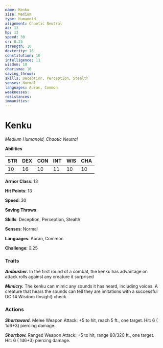 ```yaml
---
name: Kenku
size: Medium
type: Humanoid
alignment: Chaotic Neutral
ac: 13
hp: 13
speed: 30
cr: 0.25
strength: 10
dexterity: 16
constitution: 10
intelligence: 11
wisdom: 10
charisma: 10
saving_throws: 
skills: Deception, Perception, Stealth
senses: Normal
languages: Auran, Common
weaknesses:
resistances:
immunities:
---
```


# Kenku

*Medium Humanoid, Chaotic Neutral*

**Abilities**

| STR | DEX | CON | INT | WIS | CHA |
| --- | --- | --- | --- | --- | --- |
| 10 | 16 | 10 | 11 | 10 | 10 |

**Armor Class**: 13

**Hit Points**: 13

**Speed**: 30

**Saving Throws**: 

**Skills**: Deception, Perception, Stealth

**Senses**: Normal

**Languages**: Auran, Common

**Challenge**: 0.25


### Traits
***Ambusher.*** In the first round of a combat, the kenku has advantage on attack rolls against any creature it surprised

***Mimicry.*** The kenku can mimic any sounds it has heard, including voices. A creature that hears the sounds can tell they are imitations with a successful DC 14 Wisdom (Insight) check.


### Actions
***Shortsword.*** Melee Weapon Attack:  +5 to hit, reach 5 ft., one target. Hit: 6 ( 1d6+3) piercing damage.

***Shortbow.*** Ranged Weapon Attack:  +5 to hit, range 80/320 ft., one target. Hit: 6 ( 1d6+3) piercing damage.

